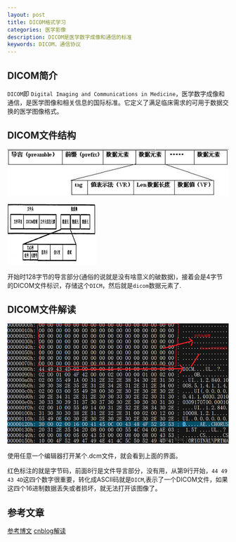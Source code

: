 ```yaml
---
layout: post
title: DICOM格式学习
categories: 医学影像
description: DICOM是医学数字成像和通信的标准
keywords: DICOM，通信协议
---
```


## DICOM简介
`DICOM`即 `Digital Imaging and Communications in Medicine`，医学数字成像和通信，是医学图像和相关信息的国际标准。它定义了满足临床需求的可用于数据交换的医学图像格式。

## DICOM文件结构

![dicom文件结构](/res/img/blog/medical_image/dicom_style.jpg)

![dicom文件结构](/res/img/blog/medical_image/dicom_data_con.png)

开始时128字节的导言部分(通俗的说就是没有啥意义的破数据)，接着会是4字节的DICOM文件标识，存储这个`DICM`，然后就是`dicom`数据元素了.

## DICOM文件解读

![dicom文件结构](/res/img/blog/medical_image/dicom_con.png)

使用任意一个编辑器打开某个.dcm文件，就会看到上面的界面。

红色标注的就是字节码，前面8行是文件导言部分，没有用，从第9行开始，`44 49 43 4D`这四个数字很重要，转化成ASCII码就是`DICM`,表示了一个DICOM文件，如果这四个16进制数据丢失或者损坏，就无法打开该图像了。


## 参考文章
[参考博文](http://blog.csdn.net/zssureqh/article/details/41016091)
[cnblog解读](http://www.cnblogs.com/assassinx/archive/2013/01/09/dicomViewer.html)